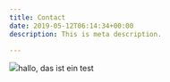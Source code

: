 ```yaml
---
title: Contact
date: 2019-05-12T06:14:34+00:00
description: This is meta description.

---
```

![](/images/illustrations/leaf-bg-top.svg)hallo, das ist ein test